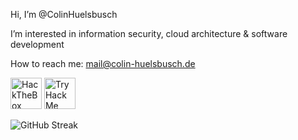 Hi, I’m @ColinHuelsbusch

I’m interested in information security, cloud architecture & software development

How to reach me: mail@colin-huelsbusch.de

<a href="https://app.hackthebox.com/profile/454171"><img src="https://www.hackthebox.com/badge/image/454171" alt="HackTheBox" height="50"/></a>
<a href="https://tryhackme.com/p/ColinHuelsbusch"><img src="https://tryhackme-badges.s3.amazonaws.com/ColinHuelsbusch.png?v=1" alt="TryHackMe" height="50"/></a>

![GitHub Streak](https://github-readme-streak-stats.herokuapp.com?user=ColinHuelsbusch&theme=transparent&hide_border=true)
